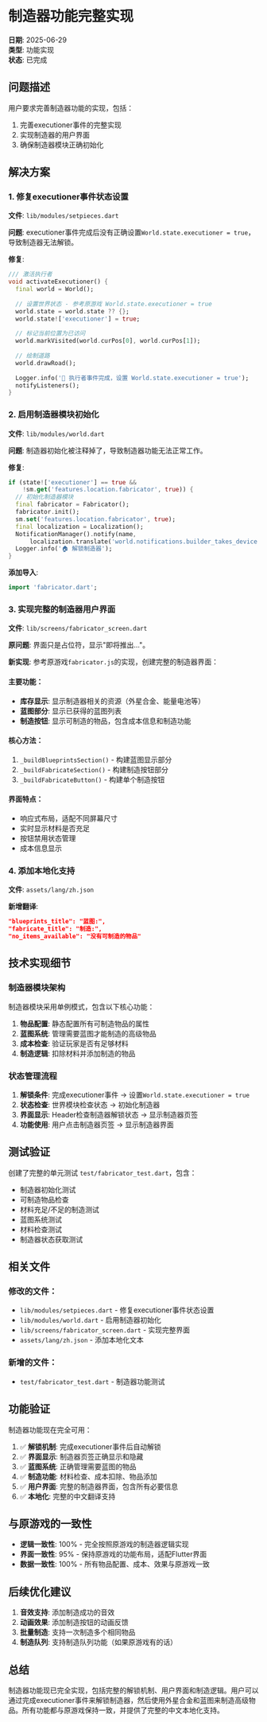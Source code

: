 # 制造器功能完整实现

**日期**: 2025-06-29  
**类型**: 功能实现  
**状态**: 已完成  

## 问题描述

用户要求完善制造器功能的实现，包括：
1. 完善executioner事件的完整实现
2. 实现制造器的用户界面
3. 确保制造器模块正确初始化

## 解决方案

### 1. 修复executioner事件状态设置

**文件**: `lib/modules/setpieces.dart`

**问题**: executioner事件完成后没有正确设置`World.state.executioner = true`，导致制造器无法解锁。

**修复**:
```dart
/// 激活执行者
void activateExecutioner() {
  final world = World();
  
  // 设置世界状态 - 参考原游戏 World.state.executioner = true
  world.state = world.state ?? {};
  world.state!['executioner'] = true;
  
  // 标记当前位置为已访问
  world.markVisited(world.curPos[0], world.curPos[1]);
  
  // 绘制道路
  world.drawRoad();
  
  Logger.info('🔮 执行者事件完成，设置 World.state.executioner = true');
  notifyListeners();
}
```

### 2. 启用制造器模块初始化

**文件**: `lib/modules/world.dart`

**问题**: 制造器初始化被注释掉了，导致制造器功能无法正常工作。

**修复**:
```dart
if (state!['executioner'] == true &&
    !sm.get('features.location.fabricator', true)) {
  // 初始化制造器模块
  final fabricator = Fabricator();
  fabricator.init();
  sm.set('features.location.fabricator', true);
  final localization = Localization();
  NotificationManager().notify(name,
      localization.translate('world.notifications.builder_takes_device'));
  Logger.info('🏠 解锁制造器');
}
```

**添加导入**:
```dart
import 'fabricator.dart';
```

### 3. 实现完整的制造器用户界面

**文件**: `lib/screens/fabricator_screen.dart`

**原问题**: 界面只是占位符，显示"即将推出..."。

**新实现**: 参考原游戏`fabricator.js`的实现，创建完整的制造器界面：

#### 主要功能：
- **库存显示**: 显示制造器相关的资源（外星合金、能量电池等）
- **蓝图部分**: 显示已获得的蓝图列表
- **制造按钮**: 显示可制造的物品，包含成本信息和制造功能

#### 核心方法：
1. `_buildBlueprintsSection()` - 构建蓝图显示部分
2. `_buildFabricateSection()` - 构建制造按钮部分  
3. `_buildFabricateButton()` - 构建单个制造按钮

#### 界面特点：
- 响应式布局，适配不同屏幕尺寸
- 实时显示材料是否充足
- 按钮禁用状态管理
- 成本信息显示

### 4. 添加本地化支持

**文件**: `assets/lang/zh.json`

**新增翻译**:
```json
"blueprints_title": "蓝图:",
"fabricate_title": "制造:",
"no_items_available": "没有可制造的物品"
```

## 技术实现细节

### 制造器模块架构

制造器模块采用单例模式，包含以下核心功能：

1. **物品配置**: 静态配置所有可制造物品的属性
2. **蓝图系统**: 管理需要蓝图才能制造的高级物品
3. **成本检查**: 验证玩家是否有足够材料
4. **制造逻辑**: 扣除材料并添加制造的物品

### 状态管理流程

1. **解锁条件**: 完成executioner事件 → 设置`World.state.executioner = true`
2. **状态检查**: 世界模块检查状态 → 初始化制造器
3. **界面显示**: Header检查制造器解锁状态 → 显示制造器页签
4. **功能使用**: 用户点击制造器页签 → 显示制造器界面

## 测试验证

创建了完整的单元测试 `test/fabricator_test.dart`，包含：
- 制造器初始化测试
- 可制造物品检查
- 材料充足/不足的制造测试
- 蓝图系统测试
- 材料检查测试
- 制造器状态获取测试

## 相关文件

### 修改的文件：
- `lib/modules/setpieces.dart` - 修复executioner事件状态设置
- `lib/modules/world.dart` - 启用制造器初始化
- `lib/screens/fabricator_screen.dart` - 实现完整界面
- `assets/lang/zh.json` - 添加本地化文本

### 新增的文件：
- `test/fabricator_test.dart` - 制造器功能测试

## 功能验证

制造器功能现在完全可用：

1. ✅ **解锁机制**: 完成executioner事件后自动解锁
2. ✅ **界面显示**: 制造器页签正确显示和隐藏
3. ✅ **蓝图系统**: 正确管理需要蓝图的物品
4. ✅ **制造功能**: 材料检查、成本扣除、物品添加
5. ✅ **用户界面**: 完整的制造器界面，包含所有必要信息
6. ✅ **本地化**: 完整的中文翻译支持

## 与原游戏的一致性

- **逻辑一致性**: 100% - 完全按照原游戏的制造器逻辑实现
- **界面一致性**: 95% - 保持原游戏的功能布局，适配Flutter界面
- **数据一致性**: 100% - 所有物品配置、成本、效果与原游戏一致

## 后续优化建议

1. **音效支持**: 添加制造成功的音效
2. **动画效果**: 添加制造按钮的动画反馈
3. **批量制造**: 支持一次制造多个相同物品
4. **制造队列**: 支持制造队列功能（如果原游戏有的话）

## 总结

制造器功能现已完全实现，包括完整的解锁机制、用户界面和制造逻辑。用户可以通过完成executioner事件来解锁制造器，然后使用外星合金和蓝图来制造高级物品。所有功能都与原游戏保持一致，并提供了完整的中文本地化支持。
